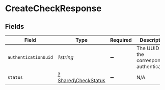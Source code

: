 # CreateCheckResponse


## Fields

| Field                                                     | Type                                                      | Required                                                  | Description                                               | Example                                                   |
| --------------------------------------------------------- | --------------------------------------------------------- | --------------------------------------------------------- | --------------------------------------------------------- | --------------------------------------------------------- |
| `authenticationUuid`                                      | *?string*                                                 | :heavy_minus_sign:                                        | The UUID of the corresponding authentication.             |                                                           |
| `status`                                                  | [?Shared\CheckStatus](../../Models/Shared/CheckStatus.md) | :heavy_minus_sign:                                        | N/A                                                       | valid                                                     |